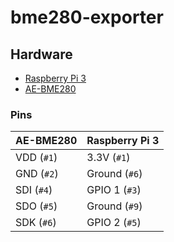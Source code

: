 # bme280-exporter

## Hardware

- [Raspberry Pi 3](https://www.raspberrypi.org/products/raspberry-pi-3-model-b/)
- [AE-BME280](http://akizukidenshi.com/catalog/g/gK-09421/)

### Pins

AE-BME280  | Raspberry Pi 3
---------- | --------------
VDD (`#1`) |   3.3V (`#1`)
GND (`#2`) | Ground (`#6`)
SDI (`#4`) | GPIO 1 (`#3`)
SDO (`#5`) | Ground (`#9`)
SDK (`#6`) | GPIO 2 (`#5`)
